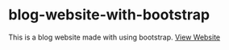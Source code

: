 # blog-website-with-bootstrap
This is a blog website made with using bootstrap.
[View Website](https://ramankarki.github.io/blog-website-with-bootstrap/)
